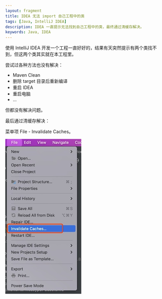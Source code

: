 ```yaml
---
layout: fragment
title: IDEA 无法 import 自己工程中的类
tags: [Java, IntelliJ IDEA]
description: IDEA 一直提示无法找到自己工程中的类，最终通过清缓存解决。
keywords: Java, IDEA
---
```


使用 IntelliJ IDEA 开发一个工程一直好好的，结果有天突然提示有两个类找不到，但这两个类其实就在本工程里。

尝试过各种方法也没有解决：

- Maven Clean
- 删除 target 目录后重新编译
- 重启 IDEA
- 重启电脑
- ...

但都没有解决问题。

最后通过清缓存解决：

菜单项 File - Invalidate Caches。

![](/images/fragments/idea-cannot-import-local-class.jpg)
